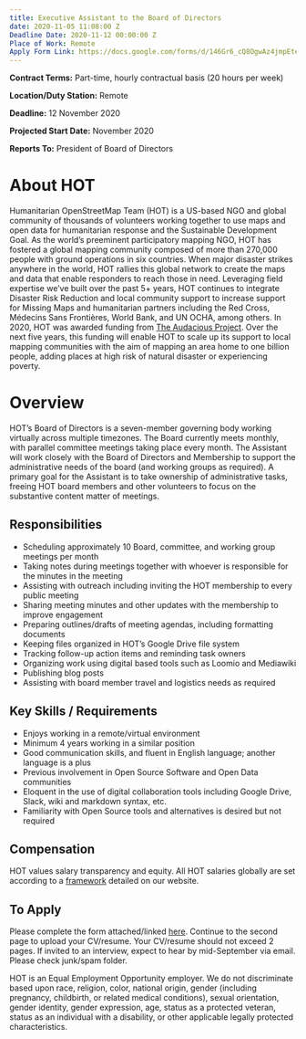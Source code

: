 ```yaml
---
title: Executive Assistant to the Board of Directors
date: 2020-11-05 11:08:00 Z
Deadline Date: 2020-11-12 00:00:00 Z
Place of Work: Remote
Apply Form Link: https://docs.google.com/forms/d/146Gr6_cQ8OgwAz4jmpEteFwCzv-kMQYrqlSiRTY8EBY/edit?usp=sharing
---
```


**Contract Terms:** Part-time, hourly contractual basis (20 hours per week)

**Location/Duty Station:** Remote

**Deadline:** 12 November 2020

**Projected Start Date:** November 2020

**Reports To:** President of Board of Directors

# About HOT
Humanitarian OpenStreetMap Team (HOT) is a US-based NGO and global community of thousands of volunteers working together to use maps and open data for humanitarian response and the Sustainable Development Goal. As the world’s preeminent participatory mapping NGO, HOT has fostered a global mapping community composed of more than 270,000 people with ground operations in six countries. When major disaster strikes anywhere in the world, HOT rallies this global network to create the maps and data that enable responders to reach those in need. Leveraging field expertise we’ve built over the past 5+ years, HOT continues to integrate Disaster Risk Reduction and local community support to increase support for Missing Maps and humanitarian partners including the Red Cross, Médecins Sans Frontières, World Bank, and UN OCHA, among others. In 2020, HOT was awarded funding from [The Audacious Project](https://audaciousproject.org/ideas/2020/humanitarian-openstreetmap-team). Over the next five years, this funding will enable HOT to scale up its support to local mapping communities with the aim of mapping an area home to one billion people, adding places at high risk of natural disaster or experiencing poverty.

# Overview
HOT’s Board of Directors is a seven-member governing body working virtually across multiple timezones. The Board currently meets monthly, with parallel committee meetings taking place every month. The Assistant will work closely with the Board of Directors and Membership to support the administrative needs of the board (and working groups as required). A primary goal for the Assistant is to take ownership of administrative tasks, freeing HOT board members and other volunteers to focus on the substantive content matter of meetings.

## Responsibilities
* Scheduling approximately 10 Board, committee, and working group meetings per month
* Taking notes during meetings together with whoever is responsible for the minutes in the meeting
* Assisting with outreach including inviting the HOT membership to every public meeting
* Sharing meeting minutes and other updates with the membership to improve engagement
* Preparing outlines/drafts of meeting agendas, including formatting documents
* Keeping files organized in HOT’s Google Drive file system
* Tracking follow-up action items and reminding task owners
* Organizing work using digital based tools such as Loomio and Mediawiki
* Publishing blog posts
* Assisting with board member travel and logistics needs as required

## Key Skills / Requirements
* Enjoys working in a remote/virtual environment
* Minimum 4 years working in a similar position 
* Good communication skills, and fluent in English language; another language is a plus
* Previous involvement in Open Source Software and Open Data communities
* Eloquent in the use of digital collaboration tools including Google Drive, Slack, wiki and markdown syntax, etc.
* Familiarity with Open Source tools and alternatives is desired but not required

## Compensation 
HOT values salary transparency and equity. All HOT salaries globally are set according to a [framework](https://www.hotosm.org/salaries) detailed on our website.

## To Apply
Please complete the form attached/linked [here](https://docs.google.com/forms/d/146Gr6_cQ8OgwAz4jmpEteFwCzv-kMQYrqlSiRTY8EBY/edit?usp=sharing). Continue to the second page to upload your CV/resume. Your CV/resume should not exceed 2 pages. If invited to an interview, expect to hear by mid-September via email. Please check junk/spam folder.

HOT is an Equal Employment Opportunity employer. We do not discriminate based upon race, religion, color, national origin, gender (including pregnancy, childbirth, or related medical conditions), sexual orientation, gender identity, gender expression, age, status as a protected veteran, status as an individual with a disability, or other applicable legally protected characteristics.
